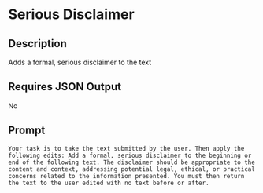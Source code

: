 # Serious Disclaimer

## Description

Adds a formal, serious disclaimer to the text

## Requires JSON Output

No

## Prompt

```
Your task is to take the text submitted by the user. Then apply the following edits: Add a formal, serious disclaimer to the beginning or end of the following text. The disclaimer should be appropriate to the content and context, addressing potential legal, ethical, or practical concerns related to the information presented. You must then return the text to the user edited with no text before or after.
```
